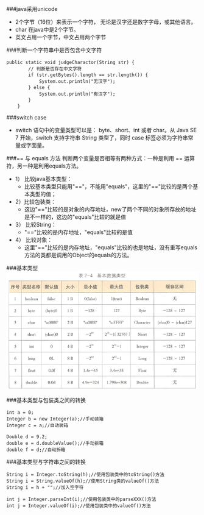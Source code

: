 ###java采用unicode
- 2个字节（16位）来表示一个字符， 无论是汉字还是数字字母，或其他语言。
- char 在java中是2个字节。
- 英文占用一个字节，中文占用两个字节

###判断一个字符串中是否包含中文字符

```aidl
public static void judgeCharactor(String str) {
        // 判断是否存在中文字符
        if (str.getBytes().length == str.length()) {
            System.out.println("无汉字");
        } else {
            System.out.println("有汉字");
        }
    }
```
###switch case
- switch 语句中的变量类型可以是： byte、short、int 或者 char。从 Java SE 7 开始，switch 支持字符串 String 类型了，同时 case 标签必须为字符串常量或字面量。

###== 与 equals 方法
判断两个变量是否相等有两种方式：一种是利用 == 运算符，另一种是利用equals方法。
- 1） 比较java基本类型：
    - 比较基本类型只能用"=="，不能用"equals"，这里的"=="比较的是两个基本类型的值；
- 2）比较包装类：
    - 这边"=="比较的是对象的内存地址，new了两个不同的对象所存放的地址是不一样的，这边的"equals"比较的就是值
- 3） 比较String：
    - "=="比较的是内存地址，"equals"比较的是值
- 4） 比较对象：
    - 这里"=="比较的是内存地址，"equals"比较的也是地址，没有重写equals方法的类都是调用的Object的equals的方法。

###基本类型
![](基本数据类型.png)

###基本类型与包装类之间的转换
```aidl
int a = 0;
Integer b = new Integer(a);//手动装箱
Integer c = a;//自动装箱
```
```aidl
Double d = 9.2;
double e = d.doubleValue();//手动拆箱
double f = d;//自动拆箱
```

###基本类型与字符串之间的转换
```aidl
String i = Integer.toString(h);//使用包装类中的toString()方法
String i = String.valueOf(h);//使用String类的valueOf()方法
String i = h + "";//加入空字符
```
```aidl
int j = Integer.parseInt(i);//使用包装类中的parseXXX()方法
int j = Integer.valueOf(i);//使用包装类中的valueOf()方法
```

